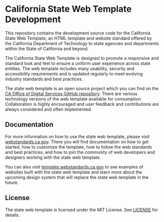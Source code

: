 # California State Web Template Development

This repository contains the development source code for the California State Web Template, an HTML template and website standard offered by the California Department of Technology to state agencies and departments within the State of California and beyond.

The California State Web Template is designed to promote a responsive and standard look and feel to ensure a uniform user experience across state entities. The web template includes many usability, security and accessibility requirements and is updated regularly to meet evolving industry standards and best practices.

The state web template is an open source project which you can find on the [CA Office of Digital Services GitHub repository](https://github.com/Office-of-Digital-Services). There are various technology versions of the web template available for consumption. Collaboration is highly encouraged and user feedback and contributions are always considered and often implemented.

## Documentation

For more information on how to use the state web template, please visit [webstandards.ca.gov](https://webstandards.ca.gov/template/). There you will find documentation on how to get started, how to customize the template, how to follow the web standards and best practices, and how to join the community of web developers and designers working with the state web template.

You can also visit [template.webstandards.ca.gov](https://template.webstandards.ca.gov/) to see examples of websites built with the state web template and learn more about the upcoming design system that will replace the state web template in the future.

## License

The state web template is licensed under the MIT License. See [LICENSE](https://github.com/Office-of-Digital-Services/California-State-Web-Template-Development/blob/main/LICENSE) for details.
